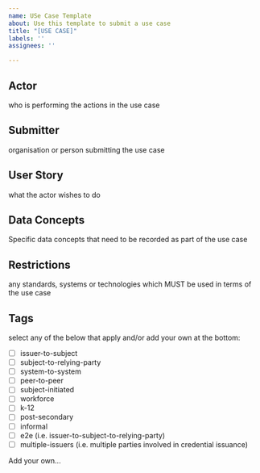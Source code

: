 ```yaml
---
name: USe Case Template
about: Use this template to submit a use case
title: "[USE CASE]"
labels: ''
assignees: ''

---
```


## Actor

who is performing the actions in the use case

## Submitter

organisation or person submitting the use case

## User Story

what the actor wishes to do

## Data Concepts
Specific data concepts that need to be recorded as part of the use case

## Restrictions

any standards, systems or technologies which MUST be used in terms of the use case

## Tags

select any of the below that apply and/or add your own at the bottom:

- [ ] issuer-to-subject
- [ ] subject-to-relying-party
- [ ] system-to-system
- [ ] peer-to-peer
- [ ] subject-initiated
- [ ] workforce
- [ ] k-12
- [ ] post-secondary
- [ ] informal
- [ ] e2e (i.e. issuer-to-subject-to-relying-party)
- [ ] multiple-issuers (i.e. multiple parties involved in credential issuance)

Add your own...
